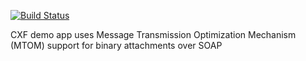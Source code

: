 [![Build Status](https://travis-ci.org/briansjavablog/apache-cxf-mtom.svg?branch=master)](https://travis-ci.org/briansjavablog/apache-cxf-mtom)

CXF demo app uses Message Transmission Optimization Mechanism (MTOM) support for binary attachments over SOAP

